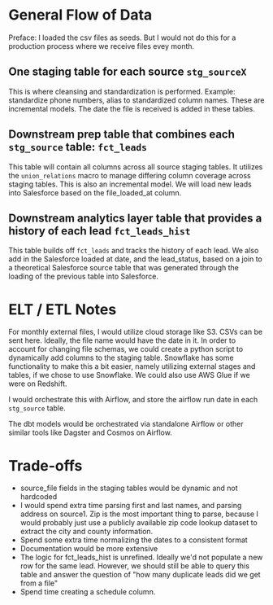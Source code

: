 # General Flow of Data
Preface: I loaded the csv files as seeds. But I would not do this for a production process where we receive files evey month.
## One staging table for each source `stg_sourceX`
This is where cleansing and standardization is performed. Example: standardize phone numbers, alias to standardized column names. These are incremental models. 
The date the file is received is added in these tables.
## Downstream prep table that combines each `stg_source` table: `fct_leads`
This table will contain all columns across all source staging tables. It utilizes the `union_relations` macro to manage
differing column coverage across staging tables. This is also an incremental model. We will load new leads into Salesforce based on the file_loaded_at column.
## Downstream analytics layer table that provides a history of each lead `fct_leads_hist`
This table builds off `fct_leads` and tracks the history of each lead. We also add in the Salesforce loaded at date, and the lead_status, based on a join to a theoretical Salesforce source table that was generated
through the loading of the previous table into Salesforce.

# ELT / ETL Notes

For monthly external files, I would utilize cloud storage like S3. CSVs can be sent here. Ideally, the file name would have the date in it. In order to account for changing
file schemas, we could create a python script to dynamically add columns to the staging table. Snowflake has some functionality to make this
a bit easier, namely utilizing external stages and tables, if we chose to use Snowflake. We could also use AWS Glue if we were on Redshift.

I would orchestrate this with Airflow, and store the airflow run date in each `stg_source` table.

The dbt models would be orchestrated via standalone Airflow or other similar tools like Dagster and Cosmos on Airflow.

# Trade-offs
- source_file fields in the staging tables would be dynamic and not hardcoded
- I would spend extra time parsing first and last names, and parsing address on source1. Zip is the most important thing to parse, 
because I would probably just use a publicly available zip code lookup dataset to extract the city and county information.
- Spend some extra time normalizing the dates to a consistent format
- Documentation would be more extensive
- The logic for fct_leads_hist is unrefined. Ideally we'd not populate a new row for the same lead. However, we should still be able to query this table and 
answer the question of "how many duplicate leads did we get from a file"
- Spend time creating a schedule column. 





